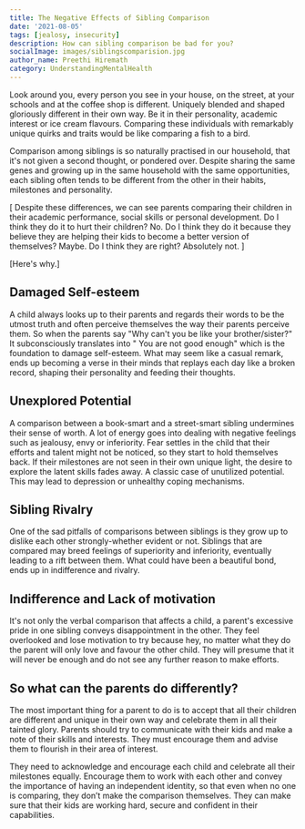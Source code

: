 ```yaml
---  
title: The Negative Effects of Sibling Comparison
date: '2021-08-05'  
tags: [jealosy, insecurity]  
description: How can sibling comparison be bad for you?
socialImage: images/siblingscomparision.jpg
author_name: Preethi Hiremath
category: UnderstandingMentalHealth
---  
```


Look around you, every person you see in your house, on the street, at your schools and at the coffee shop is different. Uniquely blended and shaped gloriously different in their own way. Be it in their personality, academic interest or ice cream flavours. Comparing these individuals with remarkably unique quirks and traits would be like comparing a fish to a bird.

Comparison among siblings is so naturally practised in our household, that it's not given a second thought, or pondered over. Despite sharing the same genes and growing up in the same household with the same opportunities, each sibling often tends to be different from the other in their habits, milestones and personality.

[ Despite these differences, we can see parents comparing their children in their academic performance, social skills or personal development. Do I think they do it to hurt their children? No. Do I think they do it because they believe they are helping their kids to become a better version of themselves? Maybe. Do I think they are right? Absolutely not. ]

[Here's why.]

## Damaged Self-esteem

 A child always looks up to their parents and regards their words to be the utmost truth and often perceive themselves the way their parents perceive them. So when the parents say "Why can't you be like your brother/sister?" It subconsciously translates into " You are not good enough" which is the foundation to damage self-esteem. What may seem like a casual remark, ends up becoming a verse in their minds that replays each day like a broken record, shaping their personality and feeding their thoughts. 

## Unexplored Potential

A comparison between a book-smart and a street-smart sibling undermines their sense of worth. A lot of energy goes into dealing with negative feelings such as jealousy, envy or inferiority. Fear settles in the child that their efforts and talent might not be noticed, so they start to hold themselves back. If their milestones are not seen in their own unique light, the desire to explore the latent skills fades away. A classic case of unutilized potential. This may lead to depression or unhealthy coping mechanisms.

## Sibling Rivalry

One of the sad pitfalls of comparisons between siblings is they grow up to dislike each other strongly-whether evident or not. Siblings that are compared may breed feelings of superiority and inferiority, eventually leading to a rift between them. What could have been a beautiful bond, ends up in indifference and rivalry.

## Indifference and Lack of motivation
It's not only the verbal comparison that affects a child, a parent's excessive pride in one sibling conveys disappointment in the other. They feel overlooked and lose motivation to try because hey, no matter what they do the parent will only love and favour the other child. They will presume that it will never be enough and do not see any further reason to make efforts.

## So what can  the parents do differently?

The most important thing for a parent to do is to accept that all their children are different and unique in their own way and celebrate them in all their tainted glory. Parents should try to communicate with their kids and make a note of their skills and interests. They must encourage them and advise them to flourish in their area of interest. 

They need to acknowledge and encourage each child and celebrate all their milestones equally. Encourage them to work with each other and convey the importance of having an independent identity, so that even when no one is comparing, they don’t make the comparison themselves. They can make sure that their kids are working hard, secure and confident in their capabilities.

